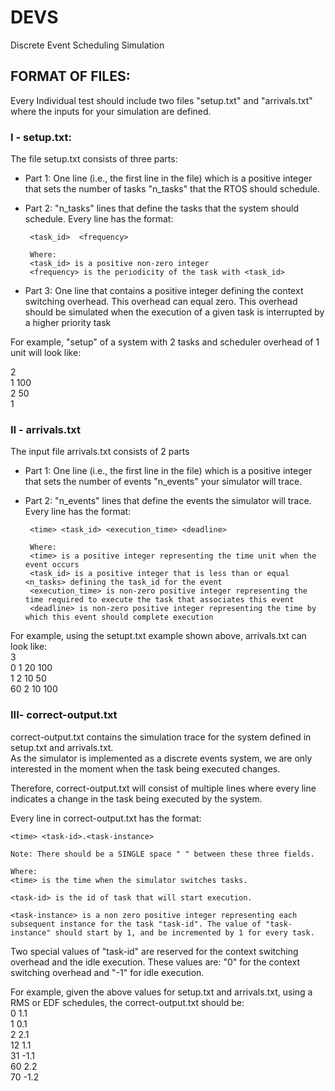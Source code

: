 # DEVS
Discrete Event Scheduling Simulation

## FORMAT OF FILES:
 
Every Individual test should include two files "setup.txt" and
"arrivals.txt" where the inputs for your simulation are defined. 

### I - setup.txt:

The file setup.txt consists of three parts:
 - Part 1: One line (i.e., the first line in the file) which is a positive
		integer that sets the number of tasks "n_tasks" that the RTOS should schedule.

 - Part 2: "n_tasks" lines that define the tasks that the system should schedule.
		Every line has the format:

		<task_id>  <frequency>

		Where:
		<task_id> is a positive non-zero integer  
		<frequency> is the periodicity of the task with <task_id>  

 - Part 3: One line that contains a positive integer defining the context
		switching overhead. This overhead can equal zero. This overhead should be
		simulated when the execution of a given task is interrupted by a higher
		priority task

For example, "setup" of a system with 2 tasks and scheduler overhead of 1 unit will look like:    

2  
1 100  
2 50   
1  


### II - arrivals.txt

The input file arrivals.txt consists of 2 parts 

 - Part 1: One line (i.e., the first line in the file) which is a positive
		integer that sets the number of events "n_events" your simulator will trace.

 - Part 2: "n_events" lines that define the events the simulator will trace.
		Every line has the format: 

		<time> <task_id> <execution_time> <deadline>

	    Where:    
		<time> is a positive integer representing the time unit when the event occurs   
		<task_id> is a positive integer that is less than or equal <n_tasks> defining the task_id for the event    
		<execution_time> is non-zero positive integer representing the time required to execute the task that associates this event  
		<deadline> is non-zero positive integer representing the time by which this event should complete execution  

For example, using the setupt.txt example shown above, arrivals.txt can look like:  
3  
0 1 20 100  
1 2 10 50  
60 2 10 100  

### III- correct-output.txt   

correct-output.txt contains the simulation trace for the system defined in setup.txt and arrivals.txt.  
As the simulator is implemented as a discrete events system, we are only interested in the moment when the task being executed changes.  

Therefore, correct-output.txt will consist of multiple lines where every line indicates a change in the task being executed by the system.   

Every line in correct-output.txt has the format:

	<time> <task-id>.<task-instance>

	Note: There should be a SINGLE space " " between these three fields.

	Where:
	<time> is the time when the simulator switches tasks. 

	<task-id> is the id of task that will start execution.

	<task-instance> is a non zero positive integer representing each subsequent instance for the task "task-id". The value of "task-instance" should start by 1, and be incremented by 1 for every task.  

Two special values of "task-id" are reserved for the context switching overhead and the idle execution. These values are: "0" for the context switching overhead and "-1" for idle execution.

For example, given the above values for setup.txt and arrivals.txt, using a RMS or EDF schedules, the correct-output.txt should be:  
0 1.1  
1 0.1  
2 2.1  
12 1.1  
31 -1.1  
60 2.2  
70 -1.2  
